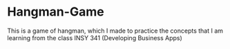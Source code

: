 # Hangman-Game
This is a game of hangman, which I made to practice the concepts that I am learning from the class INSY 341 (Developing Business Apps)
